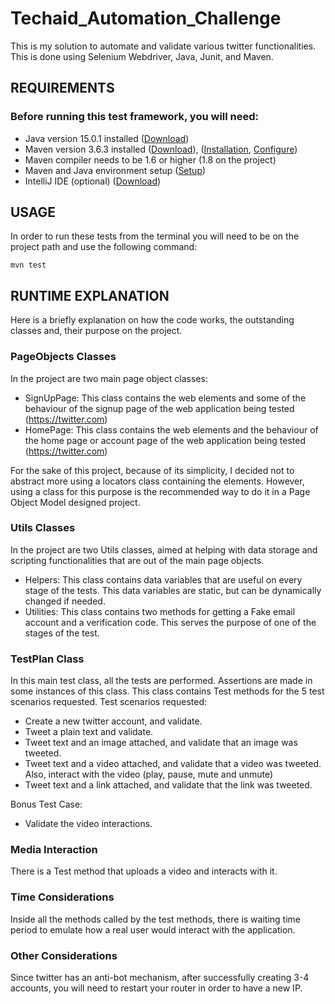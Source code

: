 # Techaid_Automation_Challenge
This is my solution to automate and validate various twitter functionalities. This is done using Selenium Webdriver, Java, Junit, and Maven.

## REQUIREMENTS
### Before running this test framework, you will need:
* Java version 15.0.1 installed ([Download](https://www.java.com/en/download/))
* Maven version 3.6.3 installed ([Download](https://maven.apache.org/download.cgi)), ([Installation](https://maven.apache.org/install.html), [Configure](https://maven.apache.org/configure.html))
* Maven compiler needs to be 1.6 or higher (1.8 on the project)
* Maven and Java environment setup ([Setup](https://www.tutorialspoint.com/maven/maven_environment_setup.htm))
* IntelliJ IDE (optional) ([Download](https://www.jetbrains.com/idea/download/))


## USAGE

In order to run these tests from the terminal you will need to be on the project path and use the following command:
```shell
mvn test
```

## RUNTIME EXPLANATION

Here is a briefly explanation on how the code works, the outstanding classes and, their purpose on the project.

### PageObjects Classes
In the project are two main page object classes:
* SignUpPage: This class contains the web elements and some of the behaviour of the signup page of the web application being tested (https://twitter.com)
* HomePage: This class contains the web elements and the behaviour of the home page or account page of the web application being tested (https://twitter.com)

For the sake of this project, because of its simplicity, I decided not to abstract more using a locators class containing the elements. However, using a class for this purpose is the recommended way to do it in a Page Object Model designed project.

### Utils Classes
In the project are two Utils classes, aimed at helping with data storage and scripting functionalities that are out of the main page objects.
* Helpers: This class contains data variables that are useful on every stage of the tests. This data variables are static, but can be dynamically changed if needed.
* Utilities: This class contains two methods for getting a Fake email account and a verification code. This serves the purpose of one of the stages of the test.


### TestPlan Class
In this main test class, all the tests are performed. Assertions are made in some instances of this class.
This class contains Test methods for the 5 test scenarios requested.
Test scenarios requested:
* Create a new twitter account, and validate.
* Tweet a plain text and validate.
* Tweet text and an image attached, and validate that an image was tweeted.
* Tweet text and a video attached, and validate that a video was tweeted. Also, interact with the video (play, pause, mute and unmute)
* Tweet text and a link attached, and validate that the link was tweeted.

Bonus Test Case:
* Validate the video interactions.

### Media Interaction
There is a Test method that uploads a video and interacts with it.

### Time Considerations
Inside all the methods called by the test methods, there is waiting time period to emulate how a real user would interact with the application.


### Other Considerations
Since twitter has an anti-bot mechanism, after successfully creating 3-4 accounts, you will need to restart your router in order to have a new IP.
